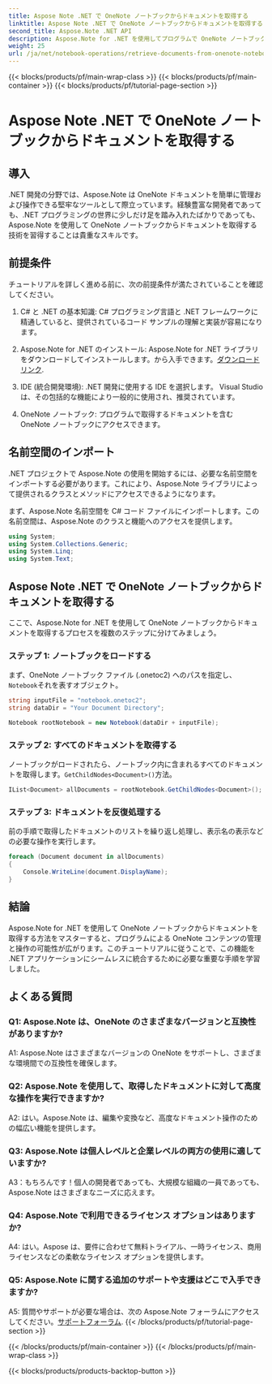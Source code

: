 ```yaml
---
title: Aspose Note .NET で OneNote ノートブックからドキュメントを取得する
linktitle: Aspose Note .NET で OneNote ノートブックからドキュメントを取得する
second_title: Aspose.Note .NET API
description: Aspose.Note for .NET を使用してプログラムで OneNote ノートブックからドキュメントを取得し、シームレスな統合と操作を可能にする方法を学びます。
weight: 25
url: /ja/net/notebook-operations/retrieve-documents-from-onenote-notebook/
---
```


{{< blocks/products/pf/main-wrap-class >}}
{{< blocks/products/pf/main-container >}}
{{< blocks/products/pf/tutorial-page-section >}}

# Aspose Note .NET で OneNote ノートブックからドキュメントを取得する

## 導入

.NET 開発の分野では、Aspose.Note は OneNote ドキュメントを簡単に管理および操作できる堅牢なツールとして際立っています。経験豊富な開発者であっても、.NET プログラミングの世界に少しだけ足を踏み入れたばかりであっても、Aspose.Note を使用して OneNote ノートブックからドキュメントを取得する技術を習得することは貴重なスキルです。

## 前提条件

チュートリアルを詳しく進める前に、次の前提条件が満たされていることを確認してください。

1. C# と .NET の基本知識: C# プログラミング言語と .NET フレームワークに精通していると、提供されているコード サンプルの理解と実装が容易になります。

2.  Aspose.Note for .NET のインストール: Aspose.Note for .NET ライブラリをダウンロードしてインストールします。から入手できます。[ダウンロードリンク](https://releases.aspose.com/note/net/).

3. IDE (統合開発環境): .NET 開発に使用する IDE を選択します。 Visual Studio は、その包括的な機能により一般的に使用され、推奨されています。

4. OneNote ノートブック: プログラムで取得するドキュメントを含む OneNote ノートブックにアクセスできます。

## 名前空間のインポート

.NET プロジェクトで Aspose.Note の使用を開始するには、必要な名前空間をインポートする必要があります。これにより、Aspose.Note ライブラリによって提供されるクラスとメソッドにアクセスできるようになります。

まず、Aspose.Note 名前空間を C# コード ファイルにインポートします。この名前空間は、Aspose.Note のクラスと機能へのアクセスを提供します。

```csharp
using System;
using System.Collections.Generic;
using System.Linq;
using System.Text;
```

## Aspose Note .NET で OneNote ノートブックからドキュメントを取得する

ここで、Aspose.Note for .NET を使用して OneNote ノートブックからドキュメントを取得するプロセスを複数のステップに分けてみましょう。

### ステップ 1: ノートブックをロードする

まず、OneNote ノートブック ファイル (.onetoc2) へのパスを指定し、`Notebook`それを表すオブジェクト。

```csharp
string inputFile = "notebook.onetoc2";
string dataDir = "Your Document Directory";

Notebook rootNotebook = new Notebook(dataDir + inputFile);
```

### ステップ 2: すべてのドキュメントを取得する

ノートブックがロードされたら、ノートブック内に含まれるすべてのドキュメントを取得します。`GetChildNodes<Document>()`方法。

```csharp
IList<Document> allDocuments = rootNotebook.GetChildNodes<Document>();
```

### ステップ 3: ドキュメントを反復処理する

前の手順で取得したドキュメントのリストを繰り返し処理し、表示名の表示などの必要な操作を実行します。

```csharp
foreach (Document document in allDocuments) 
{
    Console.WriteLine(document.DisplayName);
}
```

## 結論

Aspose.Note for .NET を使用して OneNote ノートブックからドキュメントを取得する方法をマスターすると、プログラムによる OneNote コンテンツの管理と操作の可能性が広がります。このチュートリアルに従うことで、この機能を .NET アプリケーションにシームレスに統合するために必要な重要な手順を学習しました。

## よくある質問

### Q1: Aspose.Note は、OneNote のさまざまなバージョンと互換性がありますか?

A1: Aspose.Note はさまざまなバージョンの OneNote をサポートし、さまざまな環境間での互換性を確保します。

### Q2: Aspose.Note を使用して、取得したドキュメントに対して高度な操作を実行できますか?

A2: はい。Aspose.Note は、編集や変換など、高度なドキュメント操作のための幅広い機能を提供します。

### Q3: Aspose.Note は個人レベルと企業レベルの両方の使用に適していますか?

A3：もちろんです！個人の開発者であっても、大規模な組織の一員であっても、Aspose.Note はさまざまなニーズに応えます。

### Q4: Aspose.Note で利用できるライセンス オプションはありますか?

A4: はい。Aspose は、要件に合わせて無料トライアル、一時ライセンス、商用ライセンスなどの柔軟なライセンス オプションを提供します。

### Q5: Aspose.Note に関する追加のサポートや支援はどこで入手できますか?

 A5: 質問やサポートが必要な場合は、次の Aspose.Note フォーラムにアクセスしてください。[サポートフォーラム](https://forum.aspose.com/c/note/28).
{{< /blocks/products/pf/tutorial-page-section >}}

{{< /blocks/products/pf/main-container >}}
{{< /blocks/products/pf/main-wrap-class >}}

{{< blocks/products/products-backtop-button >}}
